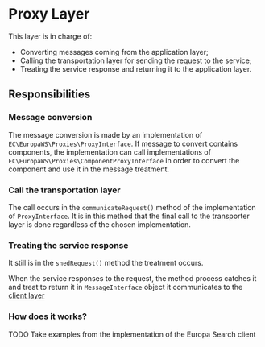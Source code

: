 # Proxy Layer

This layer is in charge of:
- Converting messages coming from the application layer;
- Calling the transportation layer for sending the request to the service;
- Treating the service response and returning it to the application layer.

## Responsibilities

### Message conversion

The message conversion is made by an implementation of 
`EC\EuropaWS\Proxies\ProxyInterface`.
If message to convert contains components, the implementation can call 
implementations of `EC\EuropaWS\Proxies\ComponentProxyInterface` in order to 
convert the component and use it in the message treatment.

### Call the transportation layer

The call occurs in the `communicateRequest()` method of the implementation of 
`ProxyInterface`.
It is in this method that the final call to the transporter layer is done 
regardless of the chosen implementation.

### Treating the service response

It still is in the `snedRequest()` method the treatment occurs.

When the service responses to the request, the method process catches it and 
treat to return it in `MessageInterface` object it communicates to the [client layer](02-client-layer.md)

### How does it works?

TODO Take examples from the implementation of the Europa Search client  
